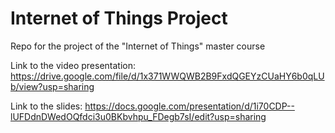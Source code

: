 # Internet of Things Project

Repo for the project of the "Internet of Things" master course

Link to the video presentation: https://drive.google.com/file/d/1x371WWQWB2B9FxdQGEYzCUaHY6b0qLUb/view?usp=sharing

Link to the slides: https://docs.google.com/presentation/d/1i70CDP--lUFDdnDWedOQfdci3u0BKbvhpu_FDegb7sI/edit?usp=sharing

